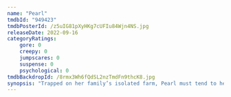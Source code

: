 ```yaml
---
name: "Pearl"
tmdbId: "949423"
tmdbPosterId: /z5uIG81pXyHKg7cUFIu84Wjn4NS.jpg
releaseDate: 2022-09-16
categoryRatings:
    gore: 0
    creepy: 0
    jumpscares: 0
    suspense: 0
    psychological: 0
tmdbBackdropId: /8rmx3Wh6fQdSL2nzTmdFn9thcK8.jpg
synopsis: "Trapped on her family’s isolated farm, Pearl must tend to her ailing father under the bitter and overbearing watch of her devout mother. Lusting for a glamorous life like she’s seen in the movies, Pearl’s ambitions, temptations, and repressions collide."
---
```

